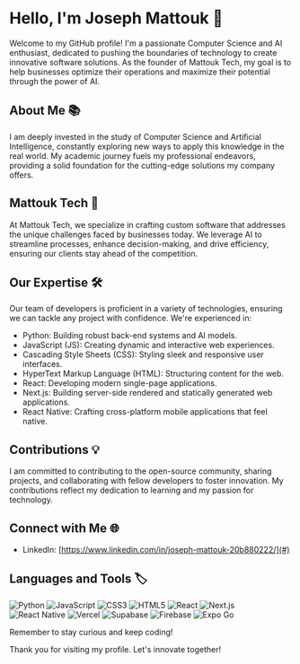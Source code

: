 # Hello, I'm Joseph Mattouk 👋

Welcome to my GitHub profile! I'm a passionate Computer Science and AI enthusiast, dedicated to pushing the boundaries of technology to create innovative software solutions. As the founder of Mattouk Tech, my goal is to help businesses optimize their operations and maximize their potential through the power of AI.

## About Me 📚
I am deeply invested in the study of Computer Science and Artificial Intelligence, constantly exploring new ways to apply this knowledge in the real world. My academic journey fuels my professional endeavors, providing a solid foundation for the cutting-edge solutions my company offers.

## Mattouk Tech 🚀
At Mattouk Tech, we specialize in crafting custom software that addresses the unique challenges faced by businesses today. We leverage AI to streamline processes, enhance decision-making, and drive efficiency, ensuring our clients stay ahead of the competition.

## Our Expertise 🛠️
Our team of developers is proficient in a variety of technologies, ensuring we can tackle any project with confidence. We're experienced in:

- Python: Building robust back-end systems and AI models.
- JavaScript (JS): Creating dynamic and interactive web experiences.
- Cascading Style Sheets (CSS): Styling sleek and responsive user interfaces.
- HyperText Markup Language (HTML): Structuring content for the web.
- React: Developing modern single-page applications.
- Next.js: Building server-side rendered and statically generated web applications.
- React Native: Crafting cross-platform mobile applications that feel native.

## Contributions 💡
I am committed to contributing to the open-source community, sharing projects, and collaborating with fellow developers to foster innovation. My contributions reflect my dedication to learning and my passion for technology.

## Connect with Me 🌐
- LinkedIn: [https://www.linkedin.com/in/joseph-mattouk-20b880222/](#)

## Languages and Tools 🏷️
![Python](https://img.shields.io/badge/-Python-3776AB?style=flat-square&logo=Python&logoColor=white)
![JavaScript](https://img.shields.io/badge/-JavaScript-F7DF1E?style=flat-square&logo=JavaScript&logoColor=black)
![CSS3](https://img.shields.io/badge/-CSS3-1572B6?style=flat-square&logo=CSS3&logoColor=white)
![HTML5](https://img.shields.io/badge/-HTML5-E34F26?style=flat-square&logo=HTML5&logoColor=white)
![React](https://img.shields.io/badge/-React-61DAFB?style=flat-square&logo=React&logoColor=black)
![Next.js](https://img.shields.io/badge/-Next.js-000000?style=flat-square&logo=Next.js&logoColor=white)
![React Native](https://img.shields.io/badge/-React_Native-61DAFB?style=flat-square&logo=React&logoColor=black)
![Vercel](https://img.shields.io/badge/-Vercel-000000?style=flat-square&logo=Vercel&logoColor=white)
![Supabase](https://img.shields.io/badge/-Supabase-3ECF8E?style=flat-square&logo=Supabase&logoColor=white)
![Firebase](https://img.shields.io/badge/-Firebase-FFCA28?style=flat-square&logo=Firebase&logoColor=black)
![Expo Go](https://img.shields.io/badge/-Expo_Go-000020?style=flat-square&logo=Expo&logoColor=white)


Remember to stay curious and keep coding!


Thank you for visiting my profile. Let's innovate together!
